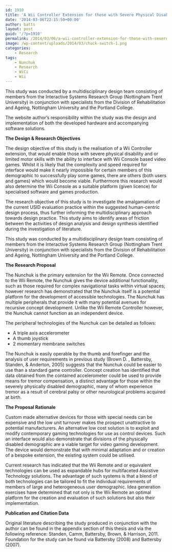 ```yaml
---
id: 1910
title: 'A Wii Controller Extension for those with Severe Physical Disability'
date: '2014-03-06T22:15:50+00:00'
author: batts
layout: post
guid: '/?p=1910'
permalink: /2014/03/06/a-wii-controller-extension-for-those-with-severe-physical-disability/
image: /wp-content/uploads/2014/03/chuck-switch-1.png
categories:
    - Research
tags:
    - Nunchuk
    - Research
    - WiCi
    - Wii
---
```


This study was conducted by a multidisciplinary design team consisting of members from the Interactive Systems Research Group (Nottingham Trent University) in conjunction with specialists from the Division of Rehabilitation and Ageing, Nottingham University and the Portland College.

The website author’s responsibility within the study was the design and implementation of both the developed hardware and accompanying software solutions.

**The Design &amp; Research Objectives**

The design objective of this study is the realisation of a Wii Controller extension, that would enable those with severe physical disability and or limited motor skills with the ability to interface with Wii Console based video games. Whilst it is likely that the complexity and speed required for interface would make it nearly impossible for certain members of this demographic to successfully play some games, there are others (both users and games) which would become viable. Furthermore this research would also determine the Wii Console as a suitable platform (given licence) for specialised software and games production.

The research objective of this study is to investigate the amalgamation of the current USID evaluation practice within the suggested human-centric design process, thus further informing the multidisciplinary approach towards design practice. This study aims to identify areas of friction between the activities of design analysis and design synthesis identified during the investigation of literature.

This study was conducted by a multidisciplinary design team consisting of members from the Interactive Systems Research Group (Nottingham Trent University) in conjunction with specialists from the Division of Rehabilitation and Ageing, Nottingham University and the Portland College.

**The Research Proposal**

The Nunchuk is the primary extension for the Wii Remote. Once connected to the Wii Remote, the Nunchuk gives the device additional functionality, such as those required for complex navigational tasks within virtual spaces; however research has demonstrated that the Nunchuk itself is a potential platform for the development of accessible technologies. The Nunchuk has multiple peripherals that provide it with many potential avenues for recursive concept development. Unlike the Wii Remote Controller however, the Nunchuk cannot function as an independent device.

The peripheral technologies of the Nunchuk can be detailed as follows:

- A triple axis accelerometer
- A thumb joystick
- 2 momentary membrane switches

The Nunchuk is easily operable by the thumb and forefinger and the analysis of user requirements in previous study (Brown D. , Battersby, Standen, &amp; Anderton, 2005) suggests that the Nunchuk could be easier to use than a standard game controller. Concept creation has identified that data obtained from the contained accelerometer could be used to provide means for tremor compensation, a distinct advantage for those within the severely physically disabled demographic, many of whom experience tremor as a result of cerebral palsy or other neurological problems acquired at birth.

**The Proposal Rationale**

Custom made alternative devices for those with special needs can be expensive and the low unit turnover makes the prospect unattractive to potential manufacturers. An alternative low cost solution is to exploit and modify contemporary gaming technologies for use as control devices. Such an interface would also demonstrate that divisions of the physically disabled demographic are a viable target for video gaming development. The device would demonstrate that with minimal adaptation and or creation of a bespoke extension, the existing system could be utilised.

Current research has indicated that the Wii Remote and or equivalent technologies can be used as expandable hubs for multifaceted Assistive Technology solutions. The advantage of such systems is that a blend of both technologies can be tailored to fit the individual requirements of members of large and heterogeneous user demographic. Idea generation exercises have determined that not only is the Wii Remote an optimal platform for the creation and evaluation of such solutions but also their implementation.

**Publication and Citation Data**

Original literature describing the study produced in conjunction with the author can be found in the appendix section of this thesis and via the following reference: Standen, Camm, Battersby, Brown, &amp; Harrison, 2011. Foundation for the study can be found via Battersby (2008) and Battersby (2007).